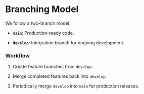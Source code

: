 # Branching Model

We follow a two-branch model:

- **`main`**: Production-ready code.

- **`develop`**: Integration branch for ongoing development.

### Workflow

1. Create feature branches from `develop`.

2. Merge completed features back into `develop`.

3. Periodically merge `develop` into `main` for production releases.
